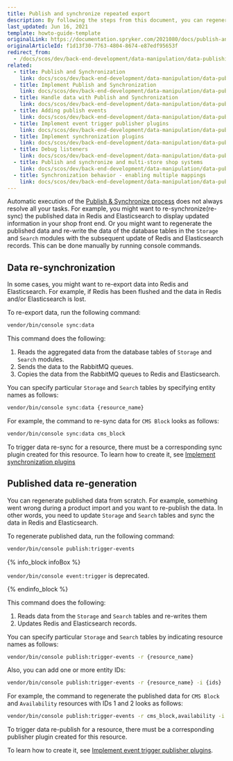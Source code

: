 ```yaml
---
title: Publish and synchronize repeated export
description: By following the steps from this document, you can regenerate published data and re-write data of database tables in Storage and Search modules with subsequent update of Redis and Elasticsearch records
last_updated: Jun 16, 2021
template: howto-guide-template
originalLink: https://documentation.spryker.com/2021080/docs/publish-and-synchronize-repeated-export
originalArticleId: f1d13f30-7763-4804-8674-e87edf95653f
redirect_from:
  - /docs/scos/dev/back-end-development/data-manipulation/data-publishing/publish-and-synchronize-repeated-export.html
related:
  - title: Publish and Synchronization
    link: docs/scos/dev/back-end-development/data-manipulation/data-publishing/publish-and-synchronization.html
  - title: Implement Publish and Synchronization
    link: docs/scos/dev/back-end-development/data-manipulation/data-publishing/implement-publish-and-synchronization.html
  - title: Handle data with Publish and Synchronization
    link: docs/scos/dev/back-end-development/data-manipulation/data-publishing/handle-data-with-publish-and-synchronization.html
  - title: Adding publish events
    link: docs/scos/dev/back-end-development/data-manipulation/data-publishing/add-publish-events.html
  - title: Implement event trigger publisher plugins
    link: docs/scos/dev/back-end-development/data-manipulation/data-publishing/implement-event-trigger-publisher-plugins.html
  - title: Implement synchronization plugins
    link: docs/scos/dev/back-end-development/data-manipulation/data-publishing/implement-synchronization-plugins.html
  - title: Debug listeners
    link: docs/scos/dev/back-end-development/data-manipulation/data-publishing/debug-listeners.html
  - title: Publish and synchronize and multi-store shop systems
    link: docs/scos/dev/back-end-development/data-manipulation/data-publishing/publish-and-synchronize-and-multi-store-shop-systems.html
  - title: Synchronization behavior - enabling multiple mappings
    link: docs/scos/dev/back-end-development/data-manipulation/data-publishing/synchronization-behavior-enabling-multiple-mappings.html
---
```


Automatic execution of the [Publish & Synchronize process](/docs/scos/dev/back-end-development/data-manipulation/data-publishing/handle-data-with-publish-and-synchronization.html) does not always resolve all your tasks. For example, you might want to re-synchronize(re-sync) the published data in Redis and Elasticsearch to display updated information in your shop front end. Or you might want to regenerate the published data and re-write the data of the database tables in the `Storage` and `Search` modules with the subsequent update of Redis and Elasticsearch records. This can be done manually by running console commands.

## Data re-synchronization


In some cases, you might want to re-export data into Redis and Elasticsearch. For example, if Redis has been flushed and the data in Redis and/or Elasticsearch is lost.

To re-export data, run the following command:

```bash
vendor/bin/console sync:data
```

This command does the following:
1. Reads the aggregated data from the database tables of `Storage` and `Search` modules.
2. Sends the data to the RabbitMQ queues.
3. Copies the data from the RabbitMQ queues to Redis and Elasticsearch.

You can specify particular `Storage` and `Search` tables by specifying entity names as follows:

```bash
vendor/bin/console sync:data {resource_name}
```

For example, the command to re-sync data for `CMS Block` looks as follows:

```bash
vendor/bin/console sync:data cms_block
```

To trigger data re-sync for a resource, there must be a corresponding sync plugin created for this resource. To learn how to create it, see [Implement synchronization plugins](/docs/scos/dev/back-end-development/data-manipulation/data-publishing/implement-synchronization-plugins.html)
## Published data re-generation


You can regenerate published data from scratch. For example, something went wrong during a product import and you want to re-publish the data. In other words, you need to update `Storage` and `Search` tables and sync the data in Redis and Elasticsearch.

To regenerate published data, run the following command:
```bash
vendor/bin/console publish:trigger-events
```

{% info_block infoBox %}

`vendor/bin/console event:trigger` is deprecated.

{% endinfo_block %}

This command does the following:
1. Reads data from the `Storage` and `Search` tables and re-writes them
2. Updates Redis and Elasticsearch records.

You can specify particular `Storage` and `Search` tables by indicating resource names as follows:

```bash
vendor/bin/console publish:trigger-events -r {resource_name}
```

Also, you can add one or more entity IDs:

```bash
vendor/bin/console publish:trigger-events -r {resource_name} -i {ids}
```

For example, the command to regenerate the published data for `CMS Block` and `Availability` resources with IDs 1 and 2 looks as follows:

```bash
vendor/bin/console publish:trigger-events -r cms_block,availability -i 1,2
```

To trigger data re-publish for a resource, there must be a corresponding publisher plugin created for this resource.

To learn how to create it, see [Implement event trigger publisher plugins](/docs/scos/dev/back-end-development/data-manipulation/data-publishing/implement-event-trigger-publisher-plugins.html).

